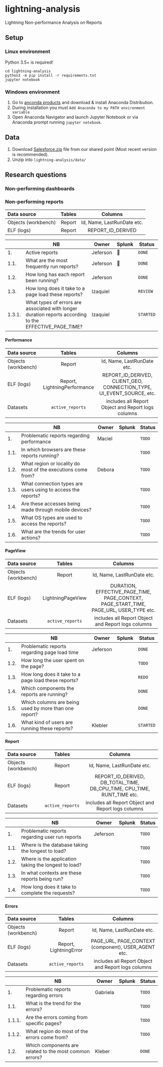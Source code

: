 # lightning-analysis
Lightning Non-performance Analysis on Reports

## Setup

### Linux environment

Python 3.5+ is required!

``` 
cd lightning-analysis
python3 -m pip install -r requirements.txt
jupyter notebook
```

### Windows environment

1. Go to [anconda products](https://www.anaconda.com/products/distribution) and download & install Anaconda Distribution.
2. During installation you must `Add Anaconda to my PATH environment variable`
4. Open Anaconda Navigator and launch Jupyter Notebook or via Anaconda prompt running `jupyter notebook`.


## Data

1. Download [Salesforce.zip](https://drive.google.com/drive/folders/1Ru1JEGT_cD0UiBXG7fNfHYnaa-ooJTES?usp=sharing) file from our shared point (Most recent version is recommended).
2. Unzip into `lightning-analysis/data/`


## Research questions


### Non-performing dashboards


### Non-performing reports

| Data source | Tables | Columns |
|:-|:-:|:-:|
| Objects (workbench)| Report |  Id, Name, LastRunDate etc.|
| ELF (logs) | Report | REPORT_ID_DERIVED |

| | NB | Owner | Splunk | Status |
|-|-|-|-|-|
|1. | Active reports | Jeferson | :frog: | `DONE` |
|1.1. | What are the most frequently run reports? | Jeferson | :frog: | `DONE` |
|1.2. | How long has each report been running? | Jeferson || `DONE`|
|1.3. | How long does it take to a page load these reports?| Izaquiel || `REVIEW`|
|1.3.1. | What types of errors are associated with longer duration reports according to the EFFECTIVE_PAGE_TIME?| Izaquiel ||`STARTED`|

#### Performance
  
| Data source | Tables | Columns |
|:-|:-:|:-:|
| Objects (workbench)| Report |  Id, Name, LastRunDate etc.|
| ELF (logs) | Report, LightningPerformance | REPORT_ID_DERIVED, CLIENT_GEO, CONNECTION_TYPE,  UI_EVENT_SOURCE, etc. |
| Datasets | `active_reports` |  includes all Report Object and Report logs columns |
 
| | NB | Owner | Splunk | Status |
|-|-|-|-|-|
|1. | Problematic reports regarding performance | Maciel | | `TODO` |
|1.1. | In which browsers are these reports running? | | | `TODO` |
|1.2. | What region or locality do most of the executions come from? | Debora |  | `TODO`|
|1.3. | What connection types are users using to access the reports? | |  |`TODO`|
|1.4. | Are these accesses being made through mobile devices? | |  |`TODO`|
|1.5. | What OS types are used to access the reports? | |  |`TODO`|
|1.6. | What are the trends for user actions? | | |`TODO`|


#### PageView 

| Data source | Tables | Columns |
|:-|:-:|:-:|
| Objects (workbench)| Report |  Id, Name, LastRunDate etc.|
| ELF (logs) | LightningPageView | DURATION, EFFECTIVE_PAGE_TIME, PAGE_CONTEXT, PAGE_START_TIME, PAGE_URL, USER_TYPE etc. |
| Datasets | `active_reports` |  includes all Report Object and Report logs columns |

| | NB | Owner | Splunk | Status |
|-|-|-|-|-|
|1. | Problematic reports regarding page load time| Jeferson | |`DONE`|
|1.2. | How long the user spent on the page?| | |`TODO`|
|1.3. | How long does it take to a page load these reports?| |  |`REDO`|
|1.4. | Which components the reports are running?| ||`DONE`|
|1.5. | Which columns are being used by more than one report?| ||`DONE`|
|1.6. | What kind of users are running these reports?| Klebler | |`STARTED`|

#### Report

| Data source | Tables | Columns |
|:-|:-:|:-:|
| Objects (workbench)| Report |  Id, Name, LastRunDate etc.| 
| ELF (logs) | Report | REPORT_ID_DERIVED, DB_TOTAL_TIME, DB_CPU_TIME, CPU_TIME, RUNT_TIME etc. |
| Datasets | `active_reports` |  includes all Report Object and Report logs columns |

| | NB | Owner | Splunk | Status |
|-|-|-|-|-|
|1. | Problematic reports regarding user run reports | Jeferson | | `TODO`|
|1.1. | Where is the database taking the longest to load?| | | `TODO`|
|1.2. | Where is the application taking the longest to load?| | | `TODO`|
|1.3. | In what contexts are these reports being run?| | |`TODO`|
|1.4. | How long does it take to complete the requests?| | |`TODO`|

#### Errors

| Data source | Tables | Columns |
|:-|:-:|:-:|
| Objects (workbench)| Report |  Id, Name, LastRunDate etc.|
| ELF (logs) | Report, LightningError | PAGE_URL, PAGE_CONTEXT (component), USER_AGENT etc. |
| Datasets | `active_reports` |  includes all Report Object and Report logs columns |

| | NB | Owner | Splunk | Status |
|-|-|-|-|-|
| 1. | Problematic reports regarding errors| Gabriela | | `TODO`|
| 1.1. | What is the trend for the errors? | ||`TODO`|
| 1.1.1. | Are the errors coming from specific pages?| ||`TODO` |
| 1.1.2. | What region do most of the errors come from?| ||`TODO` |
| 1.2. | Which components are related to the most common errors? | Kleber | |`DONE`|

